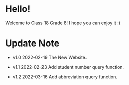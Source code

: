 # Hello!
Welcome to Class 18 Grade 8!
I hope you can enjoy it :)


# Update Note
- v1.0 2022-02-19
  The New Website.
 
- v1.1 2022-02-23
  Add student number query function.

- v1.2 2022-03-16
  Add abbreviation query function.
